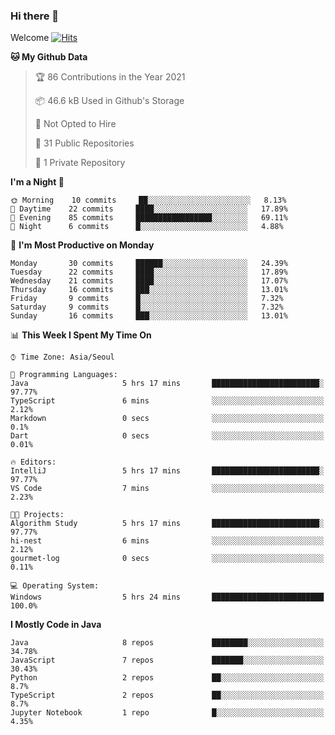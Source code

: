 ### Hi there 👋 

Welcome [![Hits](https://hits.seeyoufarm.com/api/count/incr/badge.svg?url=https%3A%2F%2Fgithub.com%2Fharry4455&count_bg=%2379C83D&title_bg=%23555555&icon=&icon_color=%23E7E7E7&title=hits&edge_flat=false)](https://hits.seeyoufarm.com)


<!--
**harry4455/harry4455** is a ✨ _special_ ✨ repository because its `README.md` (this file) appears on your GitHub profile.

Here are some ideas to get you started:

- 🔭 I’m currently working on ...
- 🌱 I’m currently learning ...
- 👯 I’m looking to collaborate on ...
- 🤔 I’m looking for help with ...
- 💬 Ask me about ...
- 📫 How to reach me: ...
- 😄 Pronouns: ...
- ⚡ Fun fact: ...
-->

<!--START_SECTION:waka-->
**🐱 My Github Data** 

> 🏆 86 Contributions in the Year 2021
 > 
> 📦 46.6 kB Used in Github's Storage 
 > 
> 🚫 Not Opted to Hire
 > 
> 📜 31 Public Repositories 
 > 
> 🔑 1 Private Repository 
 > 
**I'm a Night 🦉** 

```text
🌞 Morning    10 commits     ██░░░░░░░░░░░░░░░░░░░░░░░   8.13% 
🌆 Daytime    22 commits     ████░░░░░░░░░░░░░░░░░░░░░   17.89% 
🌃 Evening    85 commits     █████████████████░░░░░░░░   69.11% 
🌙 Night      6 commits      █░░░░░░░░░░░░░░░░░░░░░░░░   4.88%

```
📅 **I'm Most Productive on Monday** 

```text
Monday       30 commits     ██████░░░░░░░░░░░░░░░░░░░   24.39% 
Tuesday      22 commits     ████░░░░░░░░░░░░░░░░░░░░░   17.89% 
Wednesday    21 commits     ████░░░░░░░░░░░░░░░░░░░░░   17.07% 
Thursday     16 commits     ███░░░░░░░░░░░░░░░░░░░░░░   13.01% 
Friday       9 commits      █░░░░░░░░░░░░░░░░░░░░░░░░   7.32% 
Saturday     9 commits      █░░░░░░░░░░░░░░░░░░░░░░░░   7.32% 
Sunday       16 commits     ███░░░░░░░░░░░░░░░░░░░░░░   13.01%

```


📊 **This Week I Spent My Time On** 

```text
⌚︎ Time Zone: Asia/Seoul

💬 Programming Languages: 
Java                     5 hrs 17 mins       ████████████████████████░   97.77% 
TypeScript               6 mins              ░░░░░░░░░░░░░░░░░░░░░░░░░   2.12% 
Markdown                 0 secs              ░░░░░░░░░░░░░░░░░░░░░░░░░   0.1% 
Dart                     0 secs              ░░░░░░░░░░░░░░░░░░░░░░░░░   0.01%

🔥 Editors: 
IntelliJ                 5 hrs 17 mins       ████████████████████████░   97.77% 
VS Code                  7 mins              ░░░░░░░░░░░░░░░░░░░░░░░░░   2.23%

🐱‍💻 Projects: 
Algorithm Study          5 hrs 17 mins       ████████████████████████░   97.77% 
hi-nest                  6 mins              ░░░░░░░░░░░░░░░░░░░░░░░░░   2.12% 
gourmet-log              0 secs              ░░░░░░░░░░░░░░░░░░░░░░░░░   0.11%

💻 Operating System: 
Windows                  5 hrs 24 mins       █████████████████████████   100.0%

```

**I Mostly Code in Java** 

```text
Java                     8 repos             ████████░░░░░░░░░░░░░░░░░   34.78% 
JavaScript               7 repos             ███████░░░░░░░░░░░░░░░░░░   30.43% 
Python                   2 repos             ██░░░░░░░░░░░░░░░░░░░░░░░   8.7% 
TypeScript               2 repos             ██░░░░░░░░░░░░░░░░░░░░░░░   8.7% 
Jupyter Notebook         1 repo              █░░░░░░░░░░░░░░░░░░░░░░░░   4.35%

```



<!--END_SECTION:waka-->
